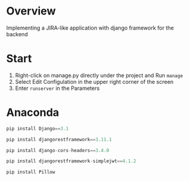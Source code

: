 # Overview
Implementing a JIRA-like application with django framework for the backend

# Start
1. Right-click on manage.py directly under the project and Run `manage`
1. Select Edit Configulation in the upper right corner of the screen
1. Enter `runserver` in the Parameters

# Anaconda
```python
pip install Django==3.1
```
```python
pip install djangorestframework==3.11.1
```
```python
pip install django-cors-headers==3.4.0
```
```python
pip install djangorestframework-simplejwt==4.1.2
```
```python
pip install Pillow
```

